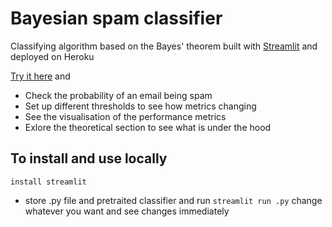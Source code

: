 # Bayesian spam classifier
Classifying algorithm based on the Bayes' theorem built with [Streamlit](https://www.streamlit.io) and deployed on Heroku

[Try it here](http://detectingspam.herokuapp.com) and 

+ Check the probability of an email being spam
+ Set up different thresholds to see how metrics changing
+ See the visualisation of the performance metrics
+ Exlore the theoretical section to see what is under the hood

## To install and use locally
```
install streamlit
```
+ store .py file and pretraited classifier and run `streamlit run .py` change whatever you want and see changes immediately
